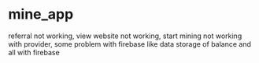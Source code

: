 # mine_app
referral not working, view website not working, start mining not working with provider, some problem with firebase like data storage of balance and all with firebase
